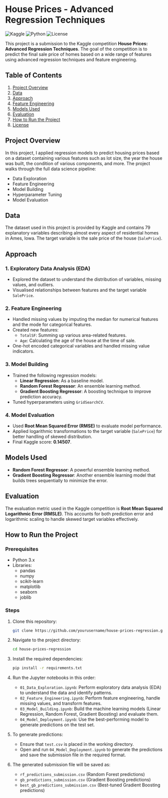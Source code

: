 # House Prices - Advanced Regression Techniques

![Kaggle](https://img.shields.io/badge/Kaggle-House%20Prices%20Prediction-blue)
![Python](https://img.shields.io/badge/Python-3.x-brightgreen)
![License](https://img.shields.io/badge/License-MIT-green)

This project is a submission to the Kaggle competition **House Prices: Advanced Regression Techniques**. The goal of the competition is to predict the final sale price of homes based on a wide range of features using advanced regression techniques and feature engineering.

## Table of Contents
1. [Project Overview](#project-overview)
2. [Data](#data)
3. [Approach](#approach)
4. [Feature Engineering](#feature-engineering)
5. [Models Used](#models-used)
6. [Evaluation](#evaluation)
7. [How to Run the Project](#how-to-run-the-project)
8. [License](#license)

## Project Overview

In this project, I applied regression models to predict housing prices based on a dataset containing various features such as lot size, the year the house was built, the condition of various components, and more. The project walks through the full data science pipeline:

- Data Exploration
- Feature Engineering
- Model Building
- Hyperparameter Tuning
- Model Evaluation

## Data

The dataset used in this project is provided by Kaggle and contains 79 explanatory variables describing almost every aspect of residential homes in Ames, Iowa. The target variable is the sale price of the house (`SalePrice`).

## Approach

### 1. **Exploratory Data Analysis (EDA)**
   - Explored the dataset to understand the distribution of variables, missing values, and outliers.
   - Visualised relationships between features and the target variable `SalePrice`.

### 2. **Feature Engineering**
   - Handled missing values by imputing the median for numerical features and the mode for categorical features.
   - Created new features:
     - `TotalSF`: Summing up various area-related features.
     - `Age`: Calculating the age of the house at the time of sale.
   - One-hot encoded categorical variables and handled missing value indicators.

### 3. **Model Building**
   - Trained the following regression models:
     - **Linear Regression**: As a baseline model.
     - **Random Forest Regressor**: An ensemble learning method.
     - **Gradient Boosting Regressor**: A boosting technique to improve prediction accuracy.
   - Tuned hyperparameters using `GridSearchCV`.

### 4. **Model Evaluation**
   - Used **Root Mean Squared Error (RMSE)** to evaluate model performance.
   - Applied logarithmic transformations to the target variable (`SalePrice`) for better handling of skewed distribution.
   - Final Kaggle score: **0.14507**.

## Models Used

- **Random Forest Regressor**: A powerful ensemble learning method.
- **Gradient Boosting Regressor**: Another ensemble learning model that builds trees sequentially to minimize the error.

## Evaluation

The evaluation metric used in the Kaggle competition is **Root Mean Squared Logarithmic Error (RMSLE)**. This accounts for both prediction error and logarithmic scaling to handle skewed target variables effectively.

## How to Run the Project

### Prerequisites

- Python 3.x
- Libraries:
  - pandas
  - numpy
  - scikit-learn
  - matplotlib
  - seaborn
  - joblib

### Steps

1. Clone this repository:
   ```bash
   git clone https://github.com/yourusername/house-prices-regression.git
   ```

2. Navigate to the project directory:
   ```bash
   cd house-prices-regression
   ```

3. Install the required dependencies:
   ```bash
   pip install -r requirements.txt
   ```

4. Run the Jupyter notebooks in this order:
   - `01_Data_Exploration.ipynb`: Perform exploratory data analysis (EDA) to understand the data and identify patterns.
   - `02_Feature_Engineering.ipynb`: Perform feature engineering, handle missing values, and transform features.
   - `03_Model_Building.ipynb`: Build the machine learning models (Linear Regression, Random Forest, Gradient Boosting) and evaluate them.
   - `04_Model_Deployment.ipynb`: Use the best-performing model to generate predictions on the test set.

5. To generate predictions:
   - Ensure that `test.csv` is placed in the working directory.
   - Open and run `04_Model_Deployment.ipynb` to generate the predictions and save the submission file in the required format.

6. The generated submission file will be saved as:
   - `rf_predictions_submission.csv` (Random Forest predictions)
   - `gb_predictions_submission.csv` (Gradient Boosting predictions)
   - `best_gb_predictions_submission.csv` (Best-tuned Gradient Boosting predictions)



